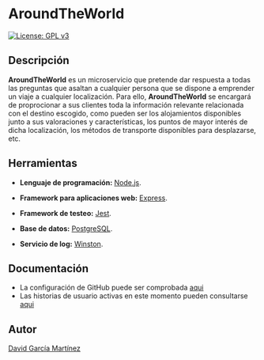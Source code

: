 # AroundTheWorld
[![License: GPL v3](https://img.shields.io/badge/License-GPLv3-blue.svg)](https://www.gnu.org/licenses/gpl-3.0)

## Descripción
**AroundTheWorld** es un microservicio que pretende dar respuesta a todas las preguntas que asaltan a cualquier persona que se dispone a emprender un viaje a cualquier localización. Para ello, **AroundTheWorld** se encargará de proprocionar a sus clientes toda la información relevante relacionada con el destino escogido, como pueden ser los alojamientos disponibles junto a sus valoraciones y características, los puntos de mayor interés de dicha localización, los métodos de transporte disponibles para desplazarse, etc.

## Herramientas
- **Lenguaje de programación:** [Node.js](https://nodejs.org/es/).

- **Framework para aplicaciones web:** [Express](https://expressjs.com/es/). 

- **Framework de testeo:** [Jest](https://jestjs.io/).

- **Base de datos:** [PostgreSQL](https://www.postgresql.org/).

- **Servicio de log:** [Winston](https://github.com/winstonjs/winston).

## Documentación
- La configuración de GitHub puede ser comprobada [aqui](documentos/configGit.md)
- Las historias de usuario activas en este momento pueden consultarse [aqui](ld/issues?q=is%3Aopen+is%3Aissue+label%3Auser-stories)

## Autor
[David García Martínez](https://github.com/Davidspace)
